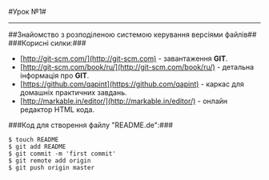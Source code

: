 #Урок №1#
* * *

##Знайомство з розподіленою системою керування версіями файлів##
###Корисні силки:###
+ [http://git-scm.com/](http://git-scm.com) - завантаження **GIT**.
+ [http://git-scm.com/book/ru/](http://git-scm.com/book/ru/) - детальна інформація про **GIT**. 
+ [https://github.com/qapint](https://github.com/qapint) - каркас для домашніх практичних завдань.
+ [http://markable.in/editor/](http://markable.in/editor/) - онлайн редактор HTML кода.
 
###Код для створення файлу "README.de":###
```
$ touch README
$ git add README
$ git commit -m 'first commit'
$ git remote add origin 
$ git push origin master
```

